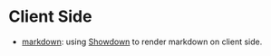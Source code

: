 # Client Side

- [markdown](markdown/README.md): using [Showdown](https://github.com/showdownjs/showdown) to render markdown on client side.
